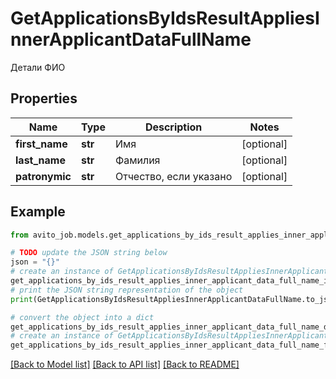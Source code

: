 # GetApplicationsByIdsResultAppliesInnerApplicantDataFullName

Детали ФИО

## Properties

Name | Type | Description | Notes
------------ | ------------- | ------------- | -------------
**first_name** | **str** | Имя | [optional] 
**last_name** | **str** | Фамилия | [optional] 
**patronymic** | **str** | Отчество, если указано | [optional] 

## Example

```python
from avito_job.models.get_applications_by_ids_result_applies_inner_applicant_data_full_name import GetApplicationsByIdsResultAppliesInnerApplicantDataFullName

# TODO update the JSON string below
json = "{}"
# create an instance of GetApplicationsByIdsResultAppliesInnerApplicantDataFullName from a JSON string
get_applications_by_ids_result_applies_inner_applicant_data_full_name_instance = GetApplicationsByIdsResultAppliesInnerApplicantDataFullName.from_json(json)
# print the JSON string representation of the object
print(GetApplicationsByIdsResultAppliesInnerApplicantDataFullName.to_json())

# convert the object into a dict
get_applications_by_ids_result_applies_inner_applicant_data_full_name_dict = get_applications_by_ids_result_applies_inner_applicant_data_full_name_instance.to_dict()
# create an instance of GetApplicationsByIdsResultAppliesInnerApplicantDataFullName from a dict
get_applications_by_ids_result_applies_inner_applicant_data_full_name_from_dict = GetApplicationsByIdsResultAppliesInnerApplicantDataFullName.from_dict(get_applications_by_ids_result_applies_inner_applicant_data_full_name_dict)
```
[[Back to Model list]](../README.md#documentation-for-models) [[Back to API list]](../README.md#documentation-for-api-endpoints) [[Back to README]](../README.md)


